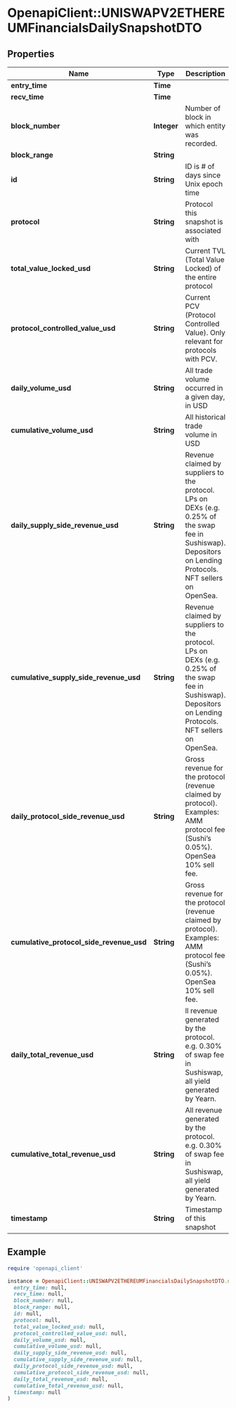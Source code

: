 # OpenapiClient::UNISWAPV2ETHEREUMFinancialsDailySnapshotDTO

## Properties

| Name | Type | Description | Notes |
| ---- | ---- | ----------- | ----- |
| **entry_time** | **Time** |  | [optional] |
| **recv_time** | **Time** |  | [optional] |
| **block_number** | **Integer** | Number of block in which entity was recorded. | [optional] |
| **block_range** | **String** |  | [optional] |
| **id** | **String** | ID is # of days since Unix epoch time | [optional] |
| **protocol** | **String** | Protocol this snapshot is associated with | [optional] |
| **total_value_locked_usd** | **String** | Current TVL (Total Value Locked) of the entire protocol | [optional] |
| **protocol_controlled_value_usd** | **String** | Current PCV (Protocol Controlled Value). Only relevant for protocols with PCV. | [optional] |
| **daily_volume_usd** | **String** | All trade volume occurred in a given day, in USD | [optional] |
| **cumulative_volume_usd** | **String** | All historical trade volume in USD | [optional] |
| **daily_supply_side_revenue_usd** | **String** | Revenue claimed by suppliers to the protocol. LPs on DEXs (e.g. 0.25% of the swap fee in Sushiswap). Depositors on Lending Protocols. NFT sellers on OpenSea. | [optional] |
| **cumulative_supply_side_revenue_usd** | **String** | Revenue claimed by suppliers to the protocol. LPs on DEXs (e.g. 0.25% of the swap fee in Sushiswap). Depositors on Lending Protocols. NFT sellers on OpenSea. | [optional] |
| **daily_protocol_side_revenue_usd** | **String** | Gross revenue for the protocol (revenue claimed by protocol). Examples: AMM protocol fee (Sushi’s 0.05%). OpenSea 10% sell fee. | [optional] |
| **cumulative_protocol_side_revenue_usd** | **String** | Gross revenue for the protocol (revenue claimed by protocol). Examples: AMM protocol fee (Sushi’s 0.05%). OpenSea 10% sell fee. | [optional] |
| **daily_total_revenue_usd** | **String** | ll revenue generated by the protocol. e.g. 0.30% of swap fee in Sushiswap, all yield generated by Yearn. | [optional] |
| **cumulative_total_revenue_usd** | **String** | All revenue generated by the protocol. e.g. 0.30% of swap fee in Sushiswap, all yield generated by Yearn. | [optional] |
| **timestamp** | **String** | Timestamp of this snapshot | [optional] |

## Example

```ruby
require 'openapi_client'

instance = OpenapiClient::UNISWAPV2ETHEREUMFinancialsDailySnapshotDTO.new(
  entry_time: null,
  recv_time: null,
  block_number: null,
  block_range: null,
  id: null,
  protocol: null,
  total_value_locked_usd: null,
  protocol_controlled_value_usd: null,
  daily_volume_usd: null,
  cumulative_volume_usd: null,
  daily_supply_side_revenue_usd: null,
  cumulative_supply_side_revenue_usd: null,
  daily_protocol_side_revenue_usd: null,
  cumulative_protocol_side_revenue_usd: null,
  daily_total_revenue_usd: null,
  cumulative_total_revenue_usd: null,
  timestamp: null
)
```

